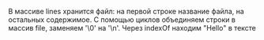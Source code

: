 В массиве lines хранится файл:
на первой строке название файла, на остальных содержимое. 
С помощью циклов объединяем строки в массив file,
заменяем '\0' на '\n'. Через indexOf находим "Hello" в тексте
